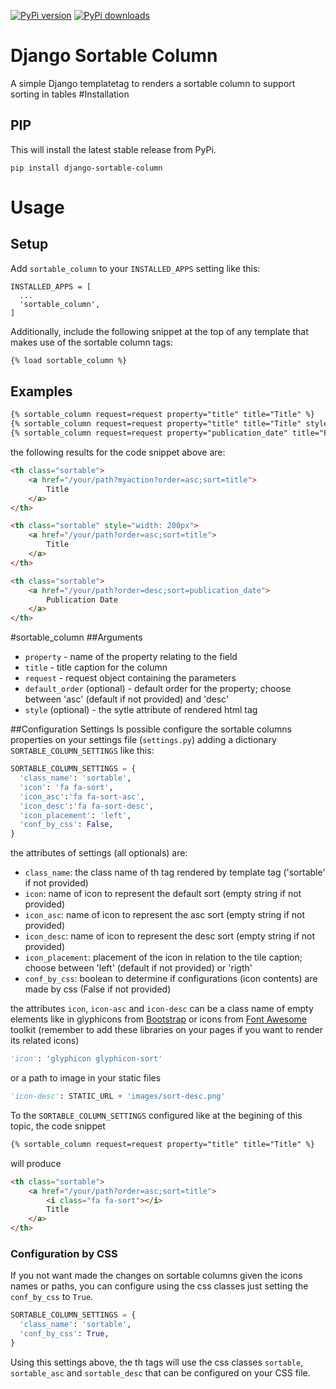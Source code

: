 [![PyPi version](https://img.shields.io/pypi/v/django-sortable-column.svg)](https://pypi.python.org/pypi/django-sortable-column)
[![PyPi downloads](https://img.shields.io/pypi/dm/django-sortable-column.svg)](https://pypi.python.org/pypi/django-sortable-column)

# Django Sortable Column
A simple Django templatetag to renders a sortable column to support sorting in tables
#Installation
## PIP
This will install the latest stable release from PyPi.
```
pip install django-sortable-column
```
# Usage
## Setup
Add `sortable_column` to your `INSTALLED_APPS` setting like this:
```
INSTALLED_APPS = [
  ...
  'sortable_column',
]
```

Additionally, include the following snippet at the top of any template that makes use of
the sortable column tags:

```html
{% load sortable_column %}
```
## Examples

```html
{% sortable_column request=request property="title" title="Title" %}
{% sortable_column request=request property="title" title="Title" style="width: 200px" %}
{% sortable_column request=request property="publication_date" title="Publication Date" default_order="desc" %}
```

the following results for the code snippet above are:
```html
<th class="sortable">
    <a href="/your/path?myaction?order=asc;sort=title">
        Title
    </a>
</th>

<th class="sortable" style="width: 200px">
    <a href="/your/path?order=asc;sort=title">
        Title
    </a>
</th>

<th class="sortable">
    <a href="/your/path?order=desc;sort=publication_date">
        Publication Date
    </a>
</th>
```
#sortable_column
##Arguments
* `property` - name of the property relating to the field
* `title` - title caption for the column
* `request` - request object containing the parameters
* `default_order` (optional) - default order for the property; choose between 'asc' (default if not provided) and 'desc'
* `style` (optional) - the sytle attribute of rendered html tag

##Configuration Settings
Is possible configure the sortable columns properties on your settings file (`settings.py`) adding a dictionary `SORTABLE_COLUMN_SETTINGS` like this:

```python
SORTABLE_COLUMN_SETTINGS = {
  'class_name': 'sortable',
  'icon': 'fa fa-sort',
  'icon_asc':'fa fa-sort-asc',
  'icon_desc':'fa fa-sort-desc',
  'icon_placement': 'left',
  'conf_by_css': False,
}
```

the attributes of settings (all optionals) are:

* `class_name`: the class name of th tag rendered by template tag ('sortable' if not provided)
* `icon`: name of icon to represent the default sort (empty string if not provided)
* `icon_asc`: name of icon to represent the asc sort  (empty string if not provided)
* `icon_desc`: name of icon to represent the desc sort  (empty string if not provided)
* `icon_placement`: placement of the icon in relation to the tile caption; choose between 'left' (default if not provided) or 'rigth'
* `conf_by_css`: boolean to determine if configurations (icon contents) are made by css (False if not provided)

the attributes `icon`, `icon-asc` and `icon-desc` can be a class name of empty elements like in glyphicons from [Bootstrap](http://getbootstrap.com/components/#glyphicons) or icons from [Font Awesome](http://fontawesome.io/icons/) toolkit (remember to add these libraries on your pages if you want to render its related icons)
```python
'icon': 'glyphicon glyphicon-sort'
```
or a path to image in your static files
```python
'icon-desc': STATIC_URL + 'images/sort-desc.png'
```

To the `SORTABLE_COLUMN_SETTINGS` configured like at the begining of this topic, the code snippet 
```html
{% sortable_column request=request property="title" title="Title" %}
```
will produce
```html
<th class="sortable">
    <a href="/your/path?order=asc;sort=title">
        <i class="fa fa-sort"></i>
        Title
    </a>
</th>
```
### Configuration by CSS
If you not want made the changes on sortable columns given the icons names or paths, you can configure using the css classes just setting the `conf_by_css` to `True`.

```python
SORTABLE_COLUMN_SETTINGS = {
  'class_name': 'sortable',
  'conf_by_css': True,
}
```

Using this settings above, the th tags will use the css classes `sortable`, `sortable_asc` and `sortable_desc` that can be configured on your CSS file.
